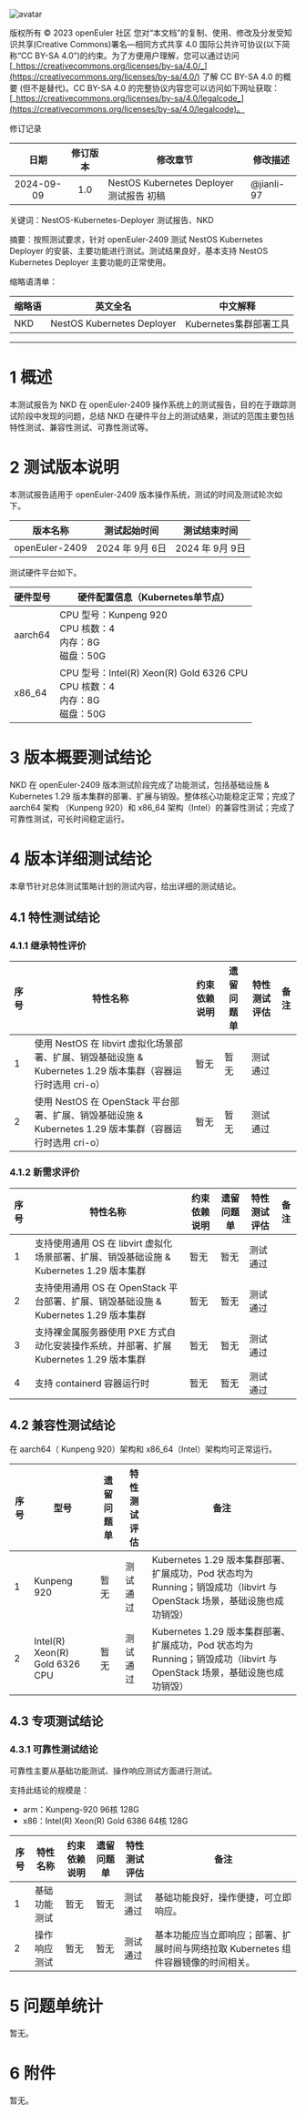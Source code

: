![avatar](../images/openEuler.png)

版权所有 © 2023 openEuler 社区
您对“本文档”的复制、使用、修改及分发受知识共享(Creative Commons)署名—相同方式共享 4.0 国际公共许可协议(以下简称“CC BY-SA 4.0”)的约束。为了方便用户理解，您可以通过访问[_https://creativecommons.org/licenses/by-sa/4.0/_](https://creativecommons.org/licenses/by-sa/4.0/) 了解 CC BY-SA 4.0 的概要 (但不是替代)。CC BY-SA 4.0 的完整协议内容您可以访问如下网址获取：[_https://creativecommons.org/licenses/by-sa/4.0/legalcode_](https://creativecommons.org/licenses/by-sa/4.0/legalcode)。

修订记录

|    日期    | 修订版本 | 修改章节                                 | 修改描述   |
| :--------: | :------: | ---------------------------------------- | ---------- |
| 2024-09-09 |   1.0    | NestOS Kubernetes Deployer 测试报告 初稿 | @jianli-97 |

关键词：NestOS-Kubernetes-Deployer 测试报告、NKD

摘要：按照测试要求，针对 openEuler-2409 测试 NestOS Kubernetes Deployer 的安装、主要功能进行测试。测试结果良好，基本支持 NestOS Kubernetes Deployer 主要功能的正常使用。

缩略语清单：

| 缩略语 | 英文全名                   | 中文解释               |
| ------ | -------------------------- | ---------------------- |
| NKD    | NestOS Kubernetes Deployer | Kubernetes集群部署工具 |

---

# 1 概述

本测试报告为 NKD 在 openEuler-2409 操作系统上的测试报告，目的在于跟踪测试阶段中发现的问题，总结 NKD 在硬件平台上的测试结果，测试的范围主要包括 特性测试、兼容性测试、可靠性测试等。

# 2 测试版本说明

本测试报告适用于 openEuler-2409 版本操作系统，测试的时间及测试轮次如下。

| 版本名称       | 测试起始时间     | 测试结束时间     |
| -------------- | ---------------- | ---------------- |
| openEuler-2409 | 2024 年 9月 6日  | 2024 年 9月 9日 |

测试硬件平台如下。

| 硬件型号 | 硬件配置信息（Kubernetes单节点）                             |
| -------- | ------------------------------------------------------------ |
| aarch64  | CPU 型号：Kunpeng 920<br />CPU 核数：4<br />内存：8G<br />磁盘：50G |
| x86_64   | CPU 型号：Intel(R) Xeon(R) Gold 6326 CPU<br />CPU 核数：4<br />内存：8G<br />磁盘：50G |

# 3 版本概要测试结论

NKD 在 openEuler-2409 版本测试阶段完成了功能测试，包括基础设施 & Kubernetes 1.29 版本集群的部署、扩展与销毁。整体核心功能稳定正常；完成了 aarch64 架构 （Kunpeng 920）和 x86_64 架构（Intel）的兼容性测试；完成了可靠性测试，可长时间稳定运行。

# 4 版本详细测试结论

本章节针对总体测试策略计划的测试内容，给出详细的测试结论。

## 4.1 特性测试结论

### 4.1.1 继承特性评价

| 序号 | 特性名称                                                     | 约束依赖说明 | 遗留问题单 | 特性测试评估               | 备注 |
| :--- | ------------------------------------------------------------ | ------------ | ---------- | -------------------------- | ---- |
| 1    | 使用 NestOS 在 libvirt 虚拟化场景部署、扩展、销毁基础设施 & Kubernetes 1.29 版本集群（容器运行时选用 cri-o） | 暂无         | 暂无       | 测试通过 |      |
| 2    | 使用 NestOS 在 OpenStack 平台部署、扩展、销毁基础设施 & Kubernetes 1.29 版本集群（容器运行时选用 cri-o） | 暂无         | 暂无       | 测试通过 |      |

### 4.1.2 新需求评价

| 序号 | 特性名称                                                     | 约束依赖说明 | 遗留问题单 | 特性测试评估               | 备注 |
| :--- | ------------------------------------------------------------ | ------------ | ---------- | -------------------------- | ---- |
| 1    | 支持使用通用 OS 在 libvirt 虚拟化场景部署、扩展、销毁基础设施 & Kubernetes 1.29 版本集群 | 暂无         | 暂无       | 测试通过 |      |
| 2    | 支持使用通用 OS 在 OpenStack 平台部署、扩展、销毁基础设施 & Kubernetes 1.29 版本集群 | 暂无         | 暂无       | 测试通过 |      |
| 3    | 支持裸金属服务器使用 PXE 方式自动化安装操作系统，并部署、扩展 Kubernetes 1.29 版本集群 | 暂无         | 暂无       | 测试通过 |      |
| 4    | 支持 containerd 容器运行时                                   | 暂无         | 暂无       | 测试通过 |      |

## 4.2 兼容性测试结论

在 aarch64（  Kunpeng 920）架构和 x86_64（Intel）架构均可正常运行。

| 序号 | 型号                           | 遗留问题单 | 特性测试评估               | 备注                                                         |
| ---- | ------------------------------ | ---------- | -------------------------- | ------------------------------------------------------------ |
| 1    | Kunpeng 920                    | 暂无       | 测试通过 | Kubernetes 1.29 版本集群部署、扩展成功，Pod 状态均为Running；销毁成功（libvirt 与 OpenStack 场景，基础设施也成功销毁） |
| 2    | Intel(R) Xeon(R) Gold 6326 CPU | 暂无       | 测试通过 | Kubernetes 1.29 版本集群部署、扩展成功，Pod 状态均为Running；销毁成功（libvirt 与 OpenStack 场景，基础设施也成功销毁） |

## 4.3 专项测试结论

### 4.3.1 可靠性测试结论

可靠性主要从基础功能测试、操作响应测试方面进行测试。

支持此结论的规模是：

- arm：Kunpeng-920 96核 128G
- x86：Intel(R) Xeon(R) Gold 6386 64核 128G

| 序号 | 特性名称     | 约束依赖说明 | 遗留问题单 | 特性测试评估               | 备注                                                         |
| ---- | ------------ | ------------ | ---------- | -------------------------- | ------------------------------------------------------------ |
| 1    | 基础功能测试 | 暂无         | 暂无       | 测试通过 | 基础功能良好，操作便捷，可立即响应。                         |
| 2    | 操作响应测试 | 暂无         | 暂无       | 测试通过 | 基本功能应当立即响应；部署、扩展时间与网络拉取 Kubernetes 组件容器镜像的时间相关。 |

# 5 问题单统计

暂无。

# 6 附件

暂无。